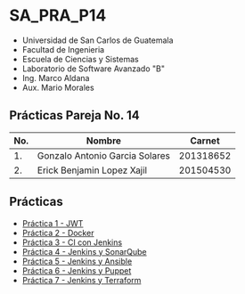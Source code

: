 # SA_PRA_P14

- Universidad de San Carlos de Guatemala
- Facultad de Ingenieria
- Escuela de Ciencias y Sistemas
- Laboratorio de Software Avanzado "B"
- Ing. Marco Aldana
- Aux. Mario Morales

## **Prácticas Pareja No. 14**

| No. | Nombre                         | Carnet    |
| --- | ------------------------------ | --------- |
|  1. | Gonzalo Antonio Garcia Solares | 201318652 |
|  2. | Erick Benjamin Lopez Xajil     | 201504530 |

## Prácticas

- [Práctica 1 - JWT](/Practica_1/README.md)
- [Práctica 2 - Docker](/Practica_2/README.md)
- [Práctica 3 - CI con Jenkins](/Practica_3/README.md)
- [Práctica 4 - Jenkins y SonarQube](/Practica_4/README.md)
- [Práctica 5 - Jenkins y Ansible](/Practica_5/README.md)
- [Práctica 6 - Jenkins y Puppet](/Practica_6/README.md)
- [Práctica 7 - Jenkins y Terraform](/Practica_7/README.md)